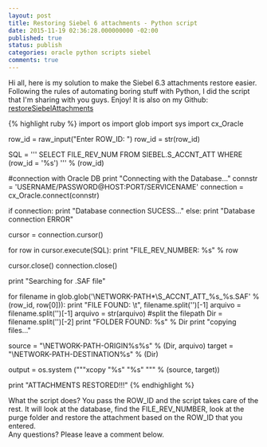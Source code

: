 ```yaml
---
layout: post
title: Restoring Siebel 6 attachments - Python script
date: 2015-11-19 02:36:28.000000000 -02:00
published: true
status: publish
categories: oracle python scripts siebel
comments: true
---
```

Hi all, here is my solution to make the Siebel 6.3 attachments restore easier. Following the rules of automating boring stuff with Python, I did the script that I'm sharing with you guys. Enjoy!
It is also on my Github: [restoreSiebelAttachments]

{% highlight ruby %}
import os
import glob
import sys
import cx_Oracle


row_id = raw_input("Enter ROW_ID: ")
row_id = str(row_id)

SQL = '''
SELECT
      FILE_REV_NUM
   FROM
       SIEBEL.S_ACCNT_ATT
   WHERE
      (row_id = '%s')
''' % (row_id)

#connection with Oracle DB
print "Connecting with the Database..."
connstr = 'USERNAME/PASSWORD@HOST:PORT/SERVICENAME'
connection = cx_Oracle.connect(connstr)

if connection:
    print "Database connection SUCESS..."
else:
    print "Database connection ERROR"

cursor = connection.cursor()

for row in cursor.execute(SQL):
    print "FILE_REV_NUMBER: %s" % row

cursor.close()
connection.close()


print "Searching for .SAF file"

for filename in glob.glob('\\NETWORK-PATH\*\S_ACCNT_ATT_%s_%s.SAF' % (row_id, row[0])):
    print "FILE FOUND: \t", filename.split('\')[-1]
    arquivo = filename.split('\')[-1]
    arquivo = str(arquivo)
    #split the filepath
    Dir = filename.split('\')[-2]
    print "FOLDER FOUND: %s" % Dir
    print "copying files..."


source = "\\NETWORK-PATH-ORIGIN\%s\%s" % (Dir, arquivo)
target = "\\NETWORK-PATH-DESTINATION\%s" % (Dir)

output = os.system ("""xcopy "%s" "%s" """ % (source, target))

print "ATTACHMENTS RESTORED!!!"
{% endhighlight %}


What the script does? You pass the ROW_ID and the script takes care of the rest. It will look at the database, find the FILE_REV_NUMBER, look at the purge folder and restore the attachment based on the ROW_ID that you entered.  
Any questions? Please leave a comment below.

[restoreSiebelAttachments]: https://github.com/andrealmar/scripts/blob/master/restoreSiebelAttachments.py

